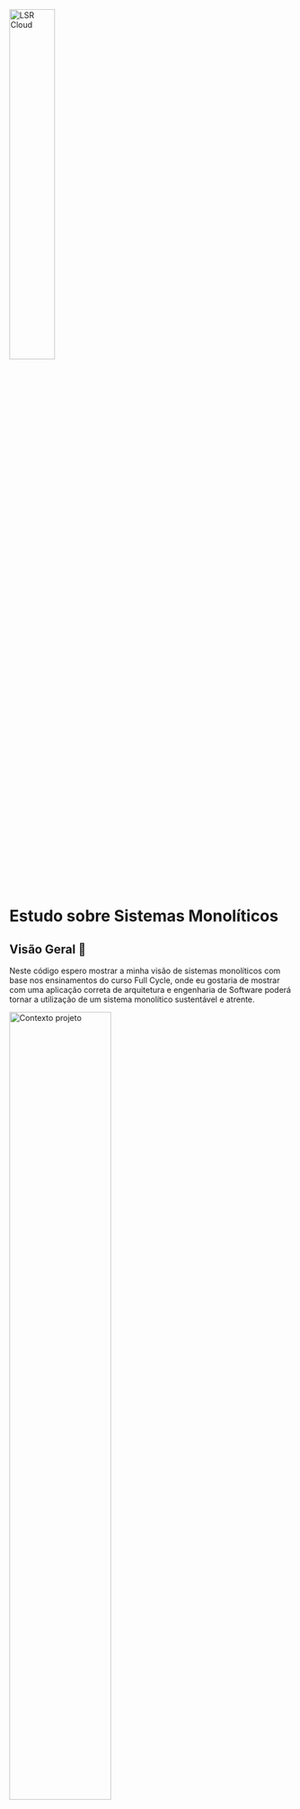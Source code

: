 <img alt="LSR Cloud" width="40%" src="https://lucianoromao.com.br/lsr.png">

# Estudo sobre Sistemas Monolíticos

## Visão Geral 🔎
Neste código espero mostrar a minha visão de sistemas monolíticos com base nos ensinamentos do curso Full Cycle, onde eu gostaria de mostrar com uma aplicação correta de arquitetura e engenharia de Software poderá tornar a utilização de um sistema monolítico sustentável e atrente.

<img alt="Contexto projeto" width="60%" src="https://lucianoromao.com.br/FC_monolitico/contexto_projeto.PNG">

## O que é um sistema monolítico?
 * Um sistema "tudo em um"
 * Uma unica únidade de Deploy
 * Um sistema "tradicional"

## Reflexos sobre sistemas monolíticos 🛣
Uma visão equivocada que muitos tentem a ter é que sistemas monolíticos são coisas do passado, sistemas que tem problemas para escalar, que dificultam o crescimento do négoicio. Entretanto se deixarmos de lado as influencias atuais sobre o que é melhor e olharmos mais detalhamente para esse tipo de sistemas poderemos ver seus benefícios.

Utilizar um sistema monolítico é ideal para novos projetos onde ainda não há uma clareza nas regras de negocio onde novas regras podem surgir ou regras existentes podem mudar frequentemente, com isso também ée necessário pensar em evitar complexidades no processo de deploy e nisso sistemas monolíticos nos ajuda. Podemos ver sistemas monolíticos como a "base", ou seja, vir primeiro no desenvolvimento de um softweare e naturalmente ocorrer uma evolução no software o qual justifique uma mudança de arquitetura para outro tipo de sistema.

## Abordagem
Será desenvolvimento um sistema utilizando um sistema monolítico modular utilizando conceitos de DDD a fim de deixar o código com alta coeção e baixo acomplamento. 

Para dimiuir ao máximo o acomplamento entre os contextos do sistema, irei fazer com que os contextos se comuniquem entre sí através de "fachadas"

<img alt="Fachadas" width="60%" src="https://lucianoromao.com.br/FC_monolitico/comunicacao.PNG">

Também irá ser utilizado uma camada de API geral, o qual será cross para todos os contextos do projeto, dessa forma será possível controlar de forma explicíta o acesso de usuários externos aos contextos do sistema.

<img alt="Camada controller API" width="60%" src="https://lucianoromao.com.br/FC_monolitico/api.PNG">


## Conclusões 📣
TBD.
